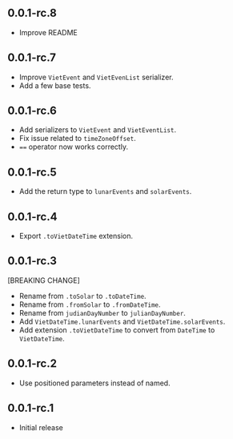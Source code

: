 ## 0.0.1-rc.8

* Improve README

## 0.0.1-rc.7

* Improve `VietEvent` and `VietEvenList` serializer.
* Add a few base tests.

## 0.0.1-rc.6

* Add serializers to `VietEvent` and `VietEventList`.
* Fix issue related to `timeZoneOffset`.
* `==` operator now works correctly.

## 0.0.1-rc.5

* Add the return type to `lunarEvents` and `solarEvents`.

## 0.0.1-rc.4

* Export `.toVietDateTime` extension.

## 0.0.1-rc.3

[BREAKING CHANGE]

* Rename from `.toSolar` to `.toDateTime`.
* Rename from `.fromSolar` to `.fromDateTime`.
* Rename from `judianDayNumber` to `julianDayNumber`.
* Add `VietDateTime.lunarEvents` and `VietDateTime.solarEvents`.
* Add extension `.toVietDateTime` to convert from `DateTime` to `VietDateTime`.

## 0.0.1-rc.2

* Use positioned parameters instead of named.

## 0.0.1-rc.1

* Initial release
